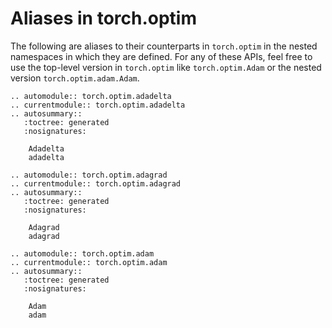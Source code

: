 # Aliases in torch.optim

The following are aliases to their counterparts in ``torch.optim`` in the nested namespaces in which they are defined. For any of these APIs, feel free to use the top-level version in ``torch.optim`` like ``torch.optim.Adam`` or the nested version ``torch.optim.adam.Adam``.

```{eval-rst}
.. automodule:: torch.optim.adadelta
.. currentmodule:: torch.optim.adadelta
.. autosummary::
   :toctree: generated
   :nosignatures:

    Adadelta
    adadelta
```

```{eval-rst}
.. automodule:: torch.optim.adagrad
.. currentmodule:: torch.optim.adagrad
.. autosummary::
   :toctree: generated
   :nosignatures:

    Adagrad
    adagrad
```

```{eval-rst}
.. automodule:: torch.optim.adam
.. currentmodule:: torch.optim.adam
.. autosummary::
   :toctree: generated
   :nosignatures:

    Adam
    adam
```
